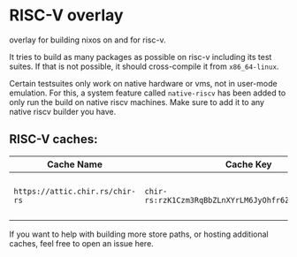 # RISC-V overlay

overlay for building nixos on and for risc-v.

It tries to build as many packages as possible on risc-v including its test suites. If that is not possible, it should cross-compile it from `x86_64-linux`.

Certain testsuites only work on native hardware or vms, not in user-mode emulation. For this, a system feature called `native-riscv` has been added to only run the build on native riscv machines. Make sure to add it to any native riscv builder you have.

## RISC-V caches:

| Cache Name | Cache Key | Contents |
|-|-|-|
| `https://attic.chir.rs/chir-rs` | `chir-rs:rzK1Czm3RqBbZLnXYrLM6JyOhfr6Z/8lhACIPO/LNFQ` | Anything built by https://hydra.chir.rs, persisted for 3 months |

If you want to help with building more store paths, or hosting additional caches, feel free to open an issue here.